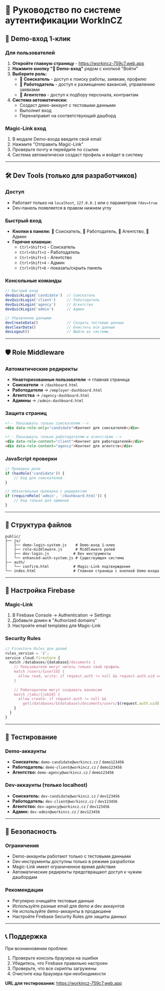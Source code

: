 # 🔐 Руководство по системе аутентификации WorkInCZ

## 🚀 Demo-вход 1-клик

### Для пользователей
1. **Откройте главную страницу** - https://workincz-759c7.web.app
2. **Нажмите кнопку "🚀 Demo-вход"** рядом с кнопкой "Войти"
3. **Выберите роль:**
   - 👤 **Соискатель** - доступ к поиску работы, заявкам, профилю
   - 🏢 **Работодатель** - доступ к размещению вакансий, управлению заявками
   - 👥 **Агентство** - доступ к подбору персонала, контрактам
4. **Система автоматически:**
   - Создаст демо-аккаунт с тестовыми данными
   - Выполнит вход
   - Перенаправит на соответствующий дашборд

### Magic-Link вход
1. В модале Demo-входа введите свой email
2. Нажмите "Отправить Magic-Link"
3. Проверьте почту и перейдите по ссылке
4. Система автоматически создаст профиль и войдет в систему

---

## 🛠️ Dev Tools (только для разработчиков)

### Доступ
- Работает только на `localhost`, `127.0.0.1` или с параметром `?dev=true`
- Dev-панель появляется в правом нижнем углу

### Быстрый вход
- **Кнопки в панели:** 👤 Соискатель, 🏢 Работодатель, 👥 Агентство, 🔧 Админ
- **Горячие клавиши:**
  - `Ctrl+Shift+1` - Соискатель
  - `Ctrl+Shift+2` - Работодатель  
  - `Ctrl+Shift+3` - Агентство
  - `Ctrl+Shift+4` - Админ
  - `Ctrl+Shift+D` - показать/скрыть панель

### Консольные команды
```javascript
// Быстрый вход
devQuickLogin('candidate')  // Соискатель
devQuickLogin('client')     // Работодатель
devQuickLogin('agency')     // Агентство
devQuickLogin('admin')      // Админ

// Управление данными
devCreateData()             // Создать тестовые данные
devClearData()              // Очистить все данные
devLogout()                 // Выйти из системы
```

---

## 🛡️ Role Middleware

### Автоматические редиректы
- **Неавторизованные пользователи** → главная страница
- **Соискатели** → `/dashboard.html`
- **Работодатели** → `/employer-dashboard.html`
- **Агентства** → `/agency-dashboard.html`
- **Админы** → `/admin-dashboard.html`

### Защита страниц
```html
<!-- Показывать только соискателям -->
<div data-role-only="candidate">Контент для соискателей</div>

<!-- Показывать только работодателям и агентствам -->
<div data-role-content="client">Контент для работодателей</div>
<div data-role-content="agency">Контент для агентств</div>
```

### JavaScript проверки
```javascript
// Проверка роли
if (hasRole('candidate')) {
    // Код для соискателей
}

// Обязательная проверка с редиректом
if (requireRole('admin', '/dashboard.html')) {
    // Код только для админов
}
```

---

## 📁 Структура файлов

```
public/
├── js/
│   ├── demo-login-system.js    # Demo-вход 1-клик
│   ├── role-middleware.js      # Middleware ролей
│   ├── dev-login.js           # Dev инструменты
│   └── enhanced-auth-system.js # Существующая система
├── auth/
│   └── confirm.html           # Magic-Link подтверждение
└── index.html                 # Главная страница с кнопкой Demo-входа
```

---

## 🔧 Настройка Firebase

### Magic-Link
1. В Firebase Console → Authentication → Settings
2. Добавьте домен в "Authorized domains"
3. Настройте email templates для Magic-Link

### Security Rules
```javascript
// Firestore Rules для ролей
rules_version = '2';
service cloud.firestore {
  match /databases/{database}/documents {
    // Пользователи могут читать только свой профиль
    match /users/{userId} {
      allow read, write: if request.auth != null && request.auth.uid == userId;
    }
    
    // Работодатели могут создавать вакансии
    match /jobs/{jobId} {
      allow create: if request.auth != null && 
        get(/databases/$(database)/documents/users/$(request.auth.uid)).data.role == 'client';
    }
  }
}
```

---

## 🎯 Тестирование

### Demo-аккаунты
- **Соискатель:** `demo-candidate@workincz.cz` / `demo123456`
- **Работодатель:** `demo-client@workincz.cz` / `demo123456`
- **Агентство:** `demo-agency@workincz.cz` / `demo123456`

### Dev-аккаунты (только localhost)
- **Соискатель:** `dev-candidate@workincz.cz` / `dev123456`
- **Работодатель:** `dev-client@workincz.cz` / `dev123456`
- **Агентство:** `dev-agency@workincz.cz` / `dev123456`
- **Админ:** `dev-admin@workincz.cz` / `dev123456`

---

## 🚨 Безопасность

### Ограничения
- Demo-аккаунты работают только с тестовыми данными
- Dev-инструменты доступны только в режиме разработки
- Magic-Link имеет ограниченное время действия
- Автоматические редиректы предотвращают доступ к чужим дашбордам

### Рекомендации
- Регулярно очищайте тестовые данные
- Используйте разные email для demo и dev аккаунтов
- Не используйте demo-аккаунты в продакшене
- Настройте Firebase Security Rules для защиты данных

---

## 📞 Поддержка

При возникновении проблем:
1. Проверьте консоль браузера на ошибки
2. Убедитесь, что Firebase правильно настроен
3. Проверьте, что все скрипты загружены
4. Очистите кэш браузера при необходимости

**URL для тестирования:** https://workincz-759c7.web.app 